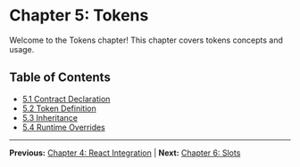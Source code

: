 # Chapter 5: Tokens

Welcome to the Tokens chapter! This chapter covers tokens concepts and usage.

## Table of Contents
- [5.1 Contract Declaration](./5.1-contract-declaration.md)
- [5.2 Token Definition](./5.2-token-definition.md)
- [5.3 Inheritance](./5.3-inheritance.md)
- [5.4 Runtime Overrides](./5.4-runtime-overrides.md)

---

**Previous:** [Chapter 4: React Integration](../04-react-integration/index.md) | **Next:** [Chapter 6: Slots](../06-slots/index.md)
